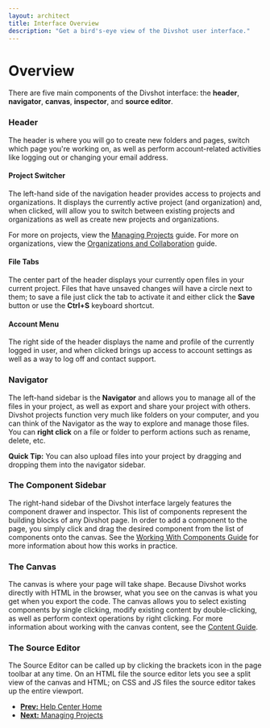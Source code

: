 ```yaml
---
layout: architect
title: Interface Overview
description: "Get a bird's-eye view of the Divshot user interface."
---
```


# Overview

<p class='lead'>There are five main components of the Divshot interface: the <b>header</b>, <b>navigator</b>, <b>canvas</b>, <b>inspector</b>, and <b>source editor</b>.</p>

<!-- TODO: New Overview image -->

### Header

The header is where you will go to create new folders and pages, switch which page you're working on, as well as perform account-related activities like logging out or changing your email address.

#### Project Switcher

The left-hand side of the navigation header provides access to projects and organizations. It displays the currently active project (and organization) and, when clicked, will allow you to switch between existing projects and organizations as well as create new projects and organizations.

For more on projects, view the [Managing Projects](/guides/projects.html) guide. For more on organizations, view the [Organizations and Collaboration](/guides/organizations.html) guide.

#### File Tabs

The center part of the header displays your currently open files in your current project. Files that have unsaved changes will have a circle next to them; to save a file just click the tab to activate it and either click the **Save** button or use the **Ctrl+S** keyboard shortcut.

#### Account Menu

The right side of the header displays the name and profile of the currently logged in user, and when clicked brings up access to account settings as well as a way to log off and contact support.

### Navigator

The left-hand sidebar is the **Navigator** and allows you to manage all of the files in your project, as well as export and share your project with others. Divshot projects function very much like folders on your computer, and you can think of the Navigator as the way to explore and manage those files. You can **right click** on a file or folder to perform actions such as rename, delete, etc.

<div class='alert alert-success'>
  <b>Quick Tip:</b> You can also upload files into your project by dragging and dropping them into the navigator sidebar.
</div>

### The Component Sidebar

The right-hand sidebar of the Divshot interface largely features the component drawer and inspector. This list of components represent the building blocks of any Divshot page. In order to add a component to the page, you simply click and drag the desired component from the list of components onto the canvas. See the [Working With Components Guide](/guides/components.html) for more information about how this works in practice.

### The Canvas

The canvas is where your page will take shape. Because Divshot works directly with HTML in the browser, what you see on the canvas is what you get when you export the code. The canvas allows you to select existing components by single clicking, modify existing content by double-clicking, as well as perform context operations by right clicking. For more information about working with the canvas content, see the [Content Guide](/guides/content.html).

### The Source Editor

The Source Editor can be called up by clicking the brackets icon in the page toolbar at any time. On an HTML file the source editor lets you see a split view of the canvas and HTML; on CSS and JS files the source editor takes up the entire viewport.

<ul class="pager">
	<li><a href="/architect"><b>Prev:</b> Help Center Home</a></li>
	<li><a href="/architect/guides/projects"><b>Next:</b> Managing Projects</a></li>
</ul>